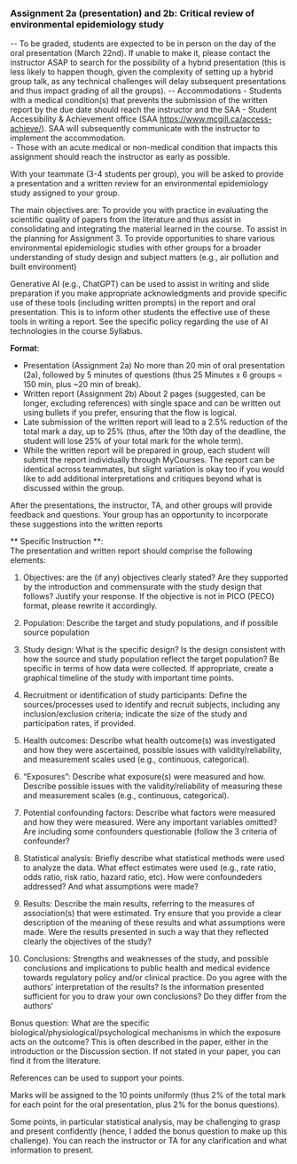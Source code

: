 ### Assignment 2a (presentation) and 2b: Critical review of environmental epidemiology study 


-- To be graded, students are expected to be in person on the day of the oral presentation (March 22nd). If unable to make it, please contact the instructor ASAP to search for the possibility of a hybrid presentation (this is less likely to happen though, given the complexity of setting up a hybrid group talk, as any technical challenges will delay subsequent presentations and thus impact grading of all the groups). 
-- Accommodations
    - Students with a medical condition(s) that prevents the submission of the written report by the due date should reach the instructor and the SAA - Student Accessibility & Achievement office (SAA https://www.mcgill.ca/access-achieve/). SAA will subsequently communicate with the instructor to implement the accommodation.   
    - Those with an acute medical or non-medical condition that impacts this assignment should reach the instructor as early as possible.   



With your teammate (3-4 students per group), you will be asked to provide a presentation and a written review for an environmental epidemiology study assigned to your group. 

The main objectives are: 
    To provide you with practice in evaluating the scientific quality of papers from the literature and thus assist in consolidating and integrating the material learned in the course. 
    To assist in the planning for Assignment 3. 
    To provide opportunities to share various environmental epidemiologic studies with other groups for a broader understanding of study design and subject matters (e.g., air pollution and built environment)  

Generative AI (e.g., ChatGPT) can be used to assist in writing and slide preparation if you make appropriate acknowledgments and provide specific use of these tools (including written prompts) in the report and oral presentation. This is to inform other students the effective use of these tools in writing a report. See the specific policy regarding the use of AI technologies in the course Syllabus.  


**Format**: 
  - Presentation (Assignment 2a) No more than 20 min of oral presentation (2a), followed by 5 minutes of questions (thus 25 Minutes x 6 groups = 150 min,  plus ~20 min of break).   
  - Written report (Assignment 2b) About 2 pages (suggested, can be longer, excluding references) with single space and can be written out using bullets if you prefer, ensuring that the flow is logical.    
  - Late submission of the written report will lead to a 2.5% reduction of the total mark a day, up to 25% (thus, after the 10th day of the deadline, the student will lose 25% of your total mark for the whole term).  
  - While the written report will be prepared in group, each student will submit the report individually through MyCourses. The report can be identical across teammates, but slight variation is okay too if you would like to add additional interpretations and critiques beyond what is discussed within the group.
  

After the presentations, the instructor, TA, and other groups will provide feedback and questions. Your group has an opportunity to incorporate these suggestions into the written reports 

** Specific Instruction **:   
The presentation and written report should comprise the following elements: 

1. Objectives: are the (if any) objectives clearly stated? Are they supported by the introduction and commensurate with the study design that follows? Justify your response. If the 
objective is not in PICO (PECO) format, please rewrite it accordingly.

2. Population: Describe the target and study populations, and if possible source population   
 
3. Study design: What is the specific design? Is the design consistent with how the source and study population reflect the target population? Be specific in terms of how data were collected. If appropriate, create a graphical timeline of the study with important time points.    

4. Recruitment or identification of study participants: Define the sources/processes used to identify and recruit subjects, including any inclusion/exclusion criteria; indicate the size of the study and participation rates, if provided.    

5. Health outcomes: Describe what health outcome(s) was investigated and how they were ascertained, possible issues with validity/reliability, and measurement scales used (e.g., continuous, categorical).   

6. “Exposures”: Describe what exposure(s) were measured and how. Describe possible issues with the validity/reliability of measuring these and measurement scales (e.g., continuous, categorical).   

7. Potential confounding factors: Describe what factors were measured and how they were measured. Were any important variables omitted? Are including some confounders questionable (follow the 3 criteria of confounder?   

8. Statistical analysis: Briefly describe what statistical methods were used to analyze the data. What effect estimates were used (e.g., rate ratio, odds ratio, risk ratio, hazard ratio, etc). How were confoundeders addressed? And what assumptions were made?

9. Results: Describe the main results, referring to the measures of association(s) that were estimated. Try ensure that you provide a clear description of the meaning of these results and what assumptions were made. Were the results presented in such a way that they reflected clearly the objectives of the study?   

10. Conclusions: Strengths and weaknesses of the study, and possible conclusions and implications to public health and medical evidence towards regulatory policy and/or clinical practice. Do you agree with the authors’ interpretation of the results? Is the information presented sufficient for you to draw your own conclusions? Do they differ from the authors’   

Bonus question: What are the specific biological/physiological/psychological mechanisms in which the exposure acts on the outcome? This is often described in the paper, either in the introduction or the Discussion section. If not stated in your paper, you can find it from the literature.   

References can be used to support your points. 

Marks will be assigned to the 10 points uniformly (thus 2% of the total mark for each point for the oral presentation, plus 2% for the bonus questions). 

Some points, in particular statistical analysis, may be challenging to grasp and present confidently (hence, I added the bonus question to make up this challenge). You can reach the instructor or TA for any clarification and what information to present. 

